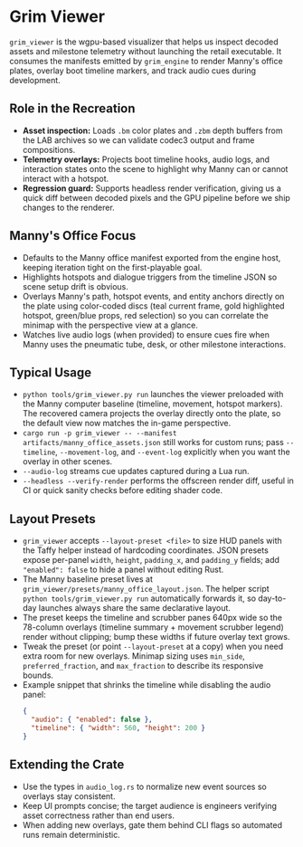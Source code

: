 # Grim Viewer

`grim_viewer` is the wgpu-based visualizer that helps us inspect decoded assets
and milestone telemetry without launching the retail executable. It consumes the
manifests emitted by `grim_engine` to render Manny's office plates, overlay boot
timeline markers, and track audio cues during development.

## Role in the Recreation
- **Asset inspection:** Loads `.bm` color plates and `.zbm` depth buffers from
  the LAB archives so we can validate codec3 output and frame compositions.
- **Telemetry overlays:** Projects boot timeline hooks, audio logs, and
  interaction states onto the scene to highlight why Manny can or cannot
  interact with a hotspot.
- **Regression guard:** Supports headless render verification, giving us a quick
  diff between decoded pixels and the GPU pipeline before we ship changes to the
  renderer.

## Manny's Office Focus
- Defaults to the Manny office manifest exported from the engine host, keeping
  iteration tight on the first-playable goal.
- Highlights hotspots and dialogue triggers from the timeline JSON so scene
  setup drift is obvious.
- Overlays Manny's path, hotspot events, and entity anchors directly on the plate using
  color-coded discs (teal current frame, gold highlighted hotspot, green/blue props, red selection) so
  you can correlate the minimap with the perspective view at a glance.
- Watches live audio logs (when provided) to ensure cues fire when Manny uses
  the pneumatic tube, desk, or other milestone interactions.

## Typical Usage
- `python tools/grim_viewer.py run` launches the viewer preloaded with the Manny
  computer baseline (timeline, movement, hotspot markers). The recovered camera
  projects the overlay directly onto the plate, so the default view now matches
  the in-game perspective.
- `cargo run -p grim_viewer -- --manifest artifacts/manny_office_assets.json`
  still works for custom runs; pass `--timeline`, `--movement-log`, and
  `--event-log` explicitly when you want the overlay in other scenes.
- `--audio-log` streams cue updates captured during a Lua run.
- `--headless --verify-render` performs the offscreen render diff, useful in CI
  or quick sanity checks before editing shader code.

## Layout Presets
- `grim_viewer` accepts `--layout-preset <file>` to size HUD panels with the
  Taffy helper instead of hardcoding coordinates. JSON presets expose per-panel
  `width`, `height`, `padding_x`, and `padding_y` fields; add `"enabled": false`
  to hide a panel without editing Rust.
- The Manny baseline preset lives at
  `grim_viewer/presets/manny_office_layout.json`. The helper script
  `python tools/grim_viewer.py run` automatically forwards it, so day-to-day
  launches always share the same declarative layout.
- The preset keeps the timeline and scrubber panes 640px wide so the 78-column
  overlays (timeline summary + movement scrubber legend) render without clipping;
  bump these widths if future overlay text grows.
- Tweak the preset (or point `--layout-preset` at a copy) when you need extra
  room for new overlays. Minimap sizing uses `min_side`, `preferred_fraction`,
  and `max_fraction` to describe its responsive bounds.
- Example snippet that shrinks the timeline while disabling the audio panel:
  ```json
  {
    "audio": { "enabled": false },
    "timeline": { "width": 560, "height": 200 }
  }
  ```

## Extending the Crate
- Use the types in `audio_log.rs` to normalize new event sources so overlays
  stay consistent.
- Keep UI prompts concise; the target audience is engineers verifying asset
  correctness rather than end users.
- When adding new overlays, gate them behind CLI flags so automated runs remain
  deterministic.
